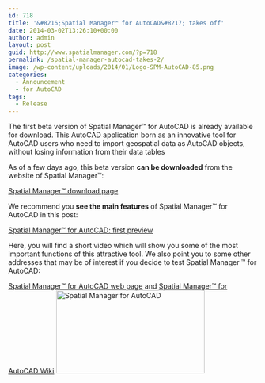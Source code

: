 ```yaml
---
id: 718
title: '&#8216;Spatial Manager™ for AutoCAD&#8217; takes off'
date: 2014-03-02T13:26:10+00:00
author: admin
layout: post
guid: http://www.spatialmanager.com/?p=718
permalink: /spatial-manager-autocad-takes-2/
image: /wp-content/uploads/2014/01/Logo-SPM-AutoCAD-85.png
categories:
  - Announcement
  - for AutoCAD
tags:
  - Release
---
```

The first beta version of Spatial Manager™ for AutoCAD is already available for download. This AutoCAD application born as an innovative tool for AutoCAD users who need to import geospatial data as AutoCAD objects, without losing information from their data tables<!--more-->

As of a few days ago, this beta version **can be downloaded** from the website of Spatial Manager™:

<a title="Spatial Manager™ download page" href="http://www.spatialmanager.com/downloads/" target="_blank" rel="nofollow">Spatial Manager™ download page</a>

We recommend you **see the main features** of Spatial Manager™ for AutoCAD in this post:

<a title="Spatial Manager™ for AutoCAD: first preview" href="http://www.spatialmanager.com/spatial-manager-autocad-first-preview/" target="_blank" rel="nofollow">Spatial Manager™ for AutoCAD: first preview</a>

Here, you will find a short video which will show you some of the most important functions of this attractive tool. We also point you to some other addresses that may be of interest if you decide to test Spatial Manager ™ for AutoCAD:

<a title="Spatial Manager™ for AutoCAD web page" href="http://www.spatialmanager.com/spm-forautocad/" target="_blank" rel="nofollow">Spatial Manager™ for AutoCAD web page</a> and <a title="Spatial Manager™ for AutoCAD Wiki" href="http://wiki.spatialmanager.com/index.php/Spatial_Manager%E2%84%A2_for_AutoCAD" target="_blank" rel="nofollow">Spatial Manager™ for AutoCAD Wiki</a> <a href="http://www.spatialmanager.com/wp-content/uploads/2014/03/Spatial-Manager-for-AutoCAD.png" target="_blank" rel="nofollow"><img src="http://www.spatialmanager.com/wp-content/uploads/2014/03/Spatial-Manager-for-AutoCAD-300x168.png" alt="Spatial Manager for AutoCAD" width="300" height="168" srcset="http://www.spatialmanager.com/wp-content/uploads/2014/03/Spatial-Manager-for-AutoCAD-300x168.png 300w, http://www.spatialmanager.com/wp-content/uploads/2014/03/Spatial-Manager-for-AutoCAD-1024x576.png 1024w, http://www.spatialmanager.com/wp-content/uploads/2014/03/Spatial-Manager-for-AutoCAD-624x351.png 624w, http://www.spatialmanager.com/wp-content/uploads/2014/03/Spatial-Manager-for-AutoCAD.png 1280w" sizes="(max-width: 300px) 100vw, 300px" /></a>